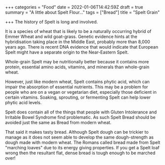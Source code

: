 +++
categories = "Food"
date = 2022-01-06T14:42:59Z
draft = true
summary = "A little about Spelt Flour..."
tags = ["Bread"]
title = "Spelt Grain"

+++
The history of Spelt is long and involved. 

It is a species of wheat that is likely to be a naturally occurring hybrid of Emmer Wheat and wild goat-grass. Genetic evidence hints at the hybridisation taking place in the Middle East, probably more than 8,000 years ago. There is recent DNA evidence that would indicate that European Spelt might have a separate origin to the Near-Eastern Spelt.

Whole-grain Spelt may be nutritionally better because it contains more protein, essential amino acids, vitamins, and minerals than whole-grain wheat.

However, just like modern wheat, Spelt contains phytic acid, which can impair the absorption of essential nutrients. This may be a problem for people who are on a vegan or vegetarian diet, especially those deficient in certain vitamins. Soaking, sprouting, or fermenting Spelt can help lower phytic acid levels.

Spelt does contain all of the things that people with Gluten Intolerance and Irritable Bowel Syndrome find problematic. As such Spelt Bread should be avoided just the same as Bread from modern wheat.

That said it makes tasty bread. Although Spelt dough can be trickier to manage as it does not seem able to develop the same dough-strength as dough made with modern wheat. The Romans called bread made from Spelt "marching loaves" due to its energy giving properties. If you get a Spelt loaf wrong then the resultant flat, dense bread is tough enough to be marched over!